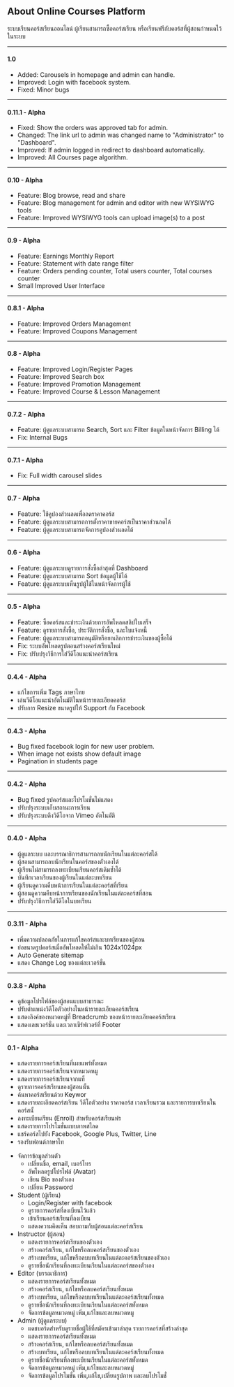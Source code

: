 ## About Online Courses Platform

ระบบเรียนคอร์สเรียนออนไลน์ ผู้เรียนสามารถซื้อคอร์สเรียน หรือเรียนฟรีกับคอร์สที่ผู้สอนกำหนดไว้ในระบบ

-----------

#### 1.0

- Added: Carousels in homepage and admin can handle.
- Improved: Login with facebook system.
- Fixed: Minor bugs

-----------

#### 0.11.1 - Alpha

- Fixed: Show the orders was approved tab for admin.
- Changed: The link url to admin was changed name to "Administrator" to "Dashboard".
- Improved: If admin logged in redirect to dashboard automatically.
- Improved: All Courses page algorithm.

-----------

#### 0.10 - Alpha

- Feature: Blog browse, read and share
- Feature: Blog management for admin and editor with new WYSIWYG tools
- Feature: Improved WYSIWYG tools can upload image(s) to a post

-----------

#### 0.9 - Alpha

- Feature: Earnings Monthly Report
- Feature: Statement with date range filter
- Feature: Orders pending counter, Total users counter, Total courses counter
- Small Improved User Interface 

-----------

#### 0.8.1 - Alpha

- Feature: Improved Orders Management
- Feature: Improved Coupons Management

-----------

#### 0.8 - Alpha

- Feature: Improved Login/Register Pages
- Feature: Improved Search box
- Feature: Improved Promotion Management
- Feature: Improved Course & Lesson Management

-----------

#### 0.7.2 - Alpha

- Feature: ผู้ดูแลระบบสามารถ Search, Sort และ Filter ข้อมูลในหน้าจัดการ Billing ได้
- Fix: Internal Bugs

-----------

#### 0.7.1 - Alpha

- Fix: Full width carousel slides 

-----------

#### 0.7 - Alpha

- Feature: ใช้คูปองส่วนลดเพื่อลดราคาคอร์ส
- Feature: ผู้ดูแลระบบสามารถการตั้งราคาขายคอร์สเป็นราคาส่วนลดได้
- Feature: ผู้ดูแลระบบสามารถจัดการคูปองส่วนลดได้

-----------

#### 0.6 - Alpha

- Feature: ผู้ดูแลระบบดูรายการสั่งซื้อล่าสุดที่ Dashboard
- Feature: ผู้ดูแลระบบสามารถ Sort ข้อมูลผู้ใช้ได้
- Feature: ผู้ดูแลระบบเห็นรูปผู้ใช้ในหน้าจัดการผู้ใช้

-----------

#### 0.5 - Alpha

- Feature: ซื้อคอร์สและชำระเงินด้วยการอัพโหลดสลิปใบเสร็จ
- Feature: ดูรายการสั่งซื้อ, ประวัติการสั่งซื้อ, และใบแจ้งหนี้
- Feature: ผู้ดูแลระบบสามารถอนุมัติหรือยกเลิกการชำระเงินของผู้ซื้อได้
- Fix: ระบบอัพโหลดรูปตอนสร้างคอร์สเรียนใหม่
- Fix: ปรับปรุงวิธีการใส่วีดีโอแนะนำคอร์สเรียน

-----------

#### 0.4.4 - Alpha

- แก้ไขการเพิ่ม Tags ภาษาไทย
- เล่นวีดีโอแนะนำอัตโนมัติในหน้ารายละเอียดคอร์ส
- ปรับการ Resize ขนาดรูปให้ Support กับ Facebook 

-----------

#### 0.4.3 - Alpha

- Bug fixed facebook login for new user problem.
- When image not exists show default image
- Pagination in students page

-----------

#### 0.4.2 - Alpha

- Bug fixed รูปคอร์สและโปรโมชั่นไม่แสดง
- ปรับปรุงระบบเก็บสถานะการเรียน
- ปรับปรุงระบบดึงวิดีโอจาก Vimeo อัตโนมัติ

-----------

#### 0.4.0 - Alpha

- ผู้ดูแลระบบ และบรรณาธิการสามารถลบนักเรียนในแต่ละคอร์สได้
- ผู้สอนสามารถลบนักเรียนในคอร์สของตัวเองได้
- ผู้เรียนไม่สามารถลงทะเบียนเรียนคอร์สเดิมซ้ำได้
- บันทึกเวลาเรียนของผู้เรียนในแต่ละบทเรียน
- ผู้เรียนดูความคืบหน้าการเรียนในแต่ละคอร์สที่เรียน
- ผู้สอนดูความคืบหน้าการเรียนของนักเรียนในแต่ละคอร์สที่สอน
- ปรับปรุงวิธีการใส่วีดีโอในบทเรียน

-----------

#### 0.3.11 - Alpha

- เพิ่มความปลอดภัยในการแก้ไขคอร์สและบทเรียนของผู้สอน
- ย่อขนาดรูปคอร์สเมื่ออัพโหลดให้ไม่่เกิน 1024x1024px
- Auto Generate sitemap
- แสดง Change Log ของแต่ละเวอร์ชั่น

-----------

#### 0.3.8 - Alpha

- ดูข้อมูลโปรไฟล์ของผู้สอนแบบสาธารณะ
- ปรับตำแหน่งวิดีโอตัวอย่างในหน้ารายละเอียดคอร์สเรียน
- แสดงลิงค์ของหมวดหมู่ที่ Breadcrumb ของหน้ารายละเอียดคอร์สเรียน
- แสดงเลขเวอร์ชั่น และเวลาเซิร์ฟเวอร์ที่ Footer

-----------

#### 0.1 - Alpha

- แสดงรายการคอร์สเรียนที่เผยแพร่ทั้งหมด
- แสดงรายการคอร์สเรียนจากหมวดหมู
- แสดงรายการคอร์สเรียนจากแท็
- ดูรายการคอร์สเรียนของผู้สอนนั้น 
- ค้นหาคอร์สเรียนด้วย Keywor
- แสดงรายละเอียดคอร์สเรียน วีดีโอตัวอย่าง ราคาคอร์ส เวลาเรียนรวม และรายการบทเรียนในคอร์สนั้
- ลงทะเบียนเรียน (Enroll) สำหรับคอร์สเรียนฟร
- แสดงรายการโปรโมชั่นแบบภาพสไลด
- แชร์คอร์สไปยัง Facebook, Google Plus, Twitter, Line
- รองรับฟอนต์ภาษาไท
* จัดการข้อมูลส่วนตัว
	- เปลี่ยนชื่อ, email, เบอร์โทร
	- อัพโหลดรูปโปรไฟล์ (Avatar)
	- เขียน Bio ของตัวเอง
	- เปลี่ยน Password
* Student (ผู้เรียน)
	- Login/Register with facebook 
	- ดูรายการคอร์สที่ลงเบียนไว้แล้ว
	- เข้าเรียนคอร์สเรียนที่ลงเบียน
	- แสดงความคิดเห็น สอบถามกับผู้สอนแต่ละคอร์สเรียน
* Instructor (ผู้สอน)
	- แสดงรายการคอร์สเรียนของตัวเอง
	- สร้างคอร์สเรียน, แก้ไขหรือลบคอร์สเรียนของตัวเอง
	- สร้างบทเรียน, แก้ไขหรือลบบทเรียนในแต่ละคอร์สเรียนของตัวเอง
	- ดูรายชื่อนักเรียนที่ลงทะเบียนเรียนในแต่ละคอร์สของตัวเอง
* Editor (บรรณาธิการ)
	- แสดงรายการคอร์สเรียนทั้งหมด
	- สร้างคอร์สเรียน, แก้ไขหรือลบคอร์สเรียนทั้งหมด
	- สร้างบทเรียน, แก้ไขหรือลบบทเรียนในแต่ละคอร์สเรียนทั้งหมด
	- ดูรายชื่อนักเรียนที่ลงทะเบียนเรียนในแต่ละคอร์สทั้งหมด
	- จัดการข้อมูลหมวดหมู่ เพิ่ม,แก้ไขและลบหมวดหมู
* Admin (ผู้ดูแลระบบ)
	- แดชบอร์ดสำหรับดูรายชื่อผู้ใช้ที่สมัครเข้ามาล่าสุด รายการคอร์สที่สร้างล่าสุด
	- แสดงรายการคอร์สเรียนทั้งหมด
	- สร้างคอร์สเรียน, แก้ไขหรือลบคอร์สเรียนทั้งหมด
	- สร้างบทเรียน, แก้ไขหรือลบบทเรียนในแต่ละคอร์สเรียนทั้งหมด
	- ดูรายชื่อนักเรียนที่ลงทะเบียนเรียนในแต่ละคอร์สทั้งหมด
	- จัดการข้อมูลหมวดหมู่ เพิ่ม,แก้ไขและลบหมวดหมู่
	- จัดการข้อมูลโปรโมชั่น เพิ่ม,แก้ไข,เปลี่ยนรูปภาพ และลบโปรโมชั่
